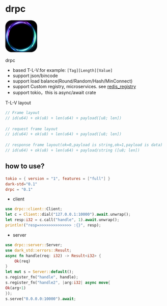 # drpc

<img style="width: 100px;height: 100px;border-radius:20px;" width="100" height="100" src="logo.png" />

drpc

* based T-L-V.for example:  ```[Tag][Length][Value]```
* support json/bincode
* support load balance(Round/Random/Hash/MinConnect)
* support Custom registry, microservices. see [redis_registry](example/src/redis_registry.rs)
* support tokio，this is async/await crate

T-L-V layout
```rust
// Frame layout
// id(u64) + ok(u8) + len(u64) + payload([u8; len])

// request frame layout
// id(u64) + ok(u8) + len(u64) + payload([u8; len])

// response frame layout(ok=0,payload is string,ok=1,payload is data)
// id(u64) + ok(u8) + len(u64) + payload/string ([u8; len])
```


## how to use?

```toml
tokio = { version = "1", features = ["full"] }
dark-std="0.1"
drpc = "0.1"
```

* client

```rust
use drpc::client::Client;
let c = Client::dial("127.0.0.1:10000").await.unwrap();
let resp:i32 = c.call("handle", 1).await.unwrap();
println!("resp=>>>>>>>>>>>>>> :{}", resp);
```

* server

```rust
use drpc::server::Server;
use dark_std::errors::Result;
async fn handle(req: i32) -> Result<i32> {
    Ok(req)
}
let mut s = Server::default();
s.register_fn("handle", handle);
s.register_fn("handle2", |arg:i32| async move{
Ok(arg+1)
});
s.serve("0.0.0.0:10000").await;
```